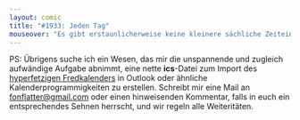 ```yaml
---
layout: comic
title: "#1933: Jeden Tag"
mouseover: "Es gibt erstaunlicherweise keine kleinere sächliche Zeiteinheit als Jahr."
---
```


PS:
Übrigens suche ich ein Wesen, das mir die unspannende und zugleich aufwändige Aufgabe abnimmt, eine nette <strong>ics</strong>-Datei zum Import des <a href="http://www.fonflatter.de/kalender">hyperfetzigen Fredkalenders</a> in Outlook oder ähnliche Kalenderprogrammigkeiten zu erstellen. 
Schreibt mir eine Mail an <a href="mailto:fonflatter@gmail.com">fonflatter@gmail.com</a> oder einen hinweisenden Kommentar, falls in euch ein entsprechendes Sehnen herrscht, und wir regeln alle Weiteritäten.
